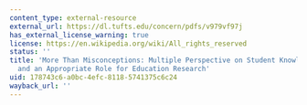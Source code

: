 ```yaml
---
content_type: external-resource
external_url: https://dl.tufts.edu/concern/pdfs/v979vf97j
has_external_license_warning: true
license: https://en.wikipedia.org/wiki/All_rights_reserved
status: ''
title: 'More Than Misconceptions: Multiple Perspective on Student Knowledge and Reasoning,
  and an Appropriate Role for Education Research'
uid: 178743c6-a0bc-4efc-8118-5741375c6c24
wayback_url: ''
---
```

